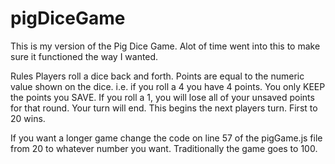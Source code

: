 # pigDiceGame
This is my version of the Pig Dice Game. Alot of time went into this to make sure it functioned the way I wanted.

Rules
Players roll a dice back and forth. 
Points are equal to the numeric value shown on the dice. i.e. if you roll a 4 you have 4 points.
You only KEEP the points you SAVE. 
If you roll a 1, you will lose all of your unsaved points for that round. Your turn will end. This begins the next players turn.
First to 20 wins. 

If you want a longer game change the code on line 57 of the pigGame.js file from 20 to whatever number you want. Traditionally the game goes to 100.
